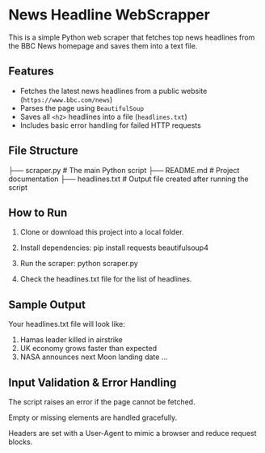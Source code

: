 # News Headline WebScrapper

This is a simple Python web scraper that fetches top news headlines from the BBC News homepage and saves them into a text file.

## Features
- Fetches the latest news headlines from a public website (`https://www.bbc.com/news`)
- Parses the page using `BeautifulSoup`
- Saves all `<h2>` headlines into a file (`headlines.txt`)
- Includes basic error handling for failed HTTP requests

## File Structure
├── scraper.py # The main Python script
├── README.md # Project documentation
├── headlines.txt # Output file created after running the script

## How to Run
1. Clone or download this project into a local folder.

2. Install dependencies:
   pip install requests beautifulsoup4

3. Run the scraper:
   python scraper.py

4. Check the headlines.txt file for the list of headlines.

## Sample Output
Your headlines.txt file will look like:
1. Hamas leader killed in airstrike
2. UK economy grows faster than expected
3. NASA announces next Moon landing date
...

## Input Validation & Error Handling
The script raises an error if the page cannot be fetched.

Empty or missing elements are handled gracefully.

Headers are set with a User-Agent to mimic a browser and reduce request blocks.